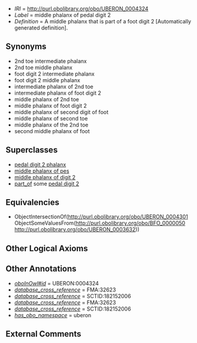  * *IRI* = http://purl.obolibrary.org/obo/UBERON_0004324
 * *Label* = middle phalanx of pedal digit 2
 * *Definition* = A middle phalanx that is part of a foot digit 2 [Automatically generated definition].

## Synonyms

 * 2nd toe intermediate phalanx
 * 2nd toe middle phalanx
 * foot digit 2 intermediate phalanx
 * foot digit 2 middle phalanx
 * intermediate phalanx of 2nd toe
 * intermediate phalanx of foot digit 2
 * middle phalanx of 2nd toe
 * middle phalanx of foot digit 2
 * middle phalanx of second digit of foot
 * middle phalanx of second toe
 * middle phalanx of the 2nd toe
 * second middle phalanx of foot

## Superclasses

 * [pedal digit 2 phalanx](../../UBERON/41/UBERON_0003641.md)
 * [middle phalanx of pes](../../UBERON/66/UBERON_0003866.md)
 * [middle phalanx of digit 2](../../UBERON/88/UBERON_0014488.md)
 * [part_of](../../BFO/50/BFO_0000050.md) some [pedal digit 2](../../UBERON/32/UBERON_0003632.md)

## Equivalencies

 * ObjectIntersectionOf(<http://purl.obolibrary.org/obo/UBERON_0004301> ObjectSomeValuesFrom(<http://purl.obolibrary.org/obo/BFO_0000050> <http://purl.obolibrary.org/obo/UBERON_0003632>))

## Other Logical Axioms


## Other Annotations

 * *[oboInOwl#id](../../id/oboInOwl#id.md)* = UBERON:0004324
 * *[database_cross_reference](../../ef/oboInOwl#hasDbXref.md)* = FMA:32623
 * *[database_cross_reference](../../ef/oboInOwl#hasDbXref.md)* = SCTID:182152006
 * *[database_cross_reference](../../ef/oboInOwl#hasDbXref.md)* = FMA:32623
 * *[database_cross_reference](../../ef/oboInOwl#hasDbXref.md)* = SCTID:182152006
 * *[has_obo_namespace](../../ce/oboInOwl#hasOBONamespace.md)* = uberon

## External Comments

